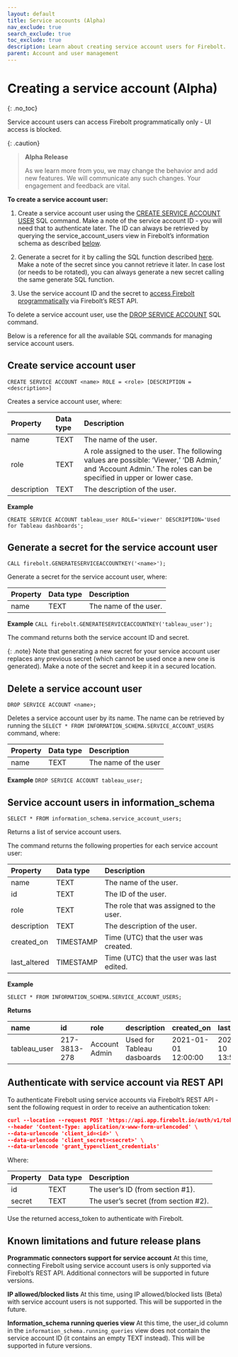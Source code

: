 ```yaml
---
layout: default
title: Service accounts (Alpha)
nav_exclude: true
search_exclude: true
toc_exclude: true
description: Learn about creating service account users for Firebolt.
parent: Account and user management
---
```


# Creating a service account (Alpha)
{: .no_toc}

Service account users can access Firebolt programmatically only - UI access is blocked. 

{: .caution}
>**Alpha Release** 
>
>As we learn more from you, we may change the behavior and add new features. We will communicate any such changes. Your engagement and feedback are vital. 

**To create a service account user:**

1. Create a service account user using the [CREATE SERVICE ACCOUNT USER](#create-service-account-user) SQL command. Make a note of the service account ID - you will need that to authenticate later. The ID can always be retrieved by querying the service_account_users view in Firebolt’s information schema as described [below](#service-account-users-in-informationschema).

2. Generate a secret for it by calling the SQL function described [here](#generate-a-secret-for-the-service-account-user). 
Make a note of the secret since you cannot retrieve it later.  In case lost (or needs to be rotated), you can always generate a new secret calling the same generate SQL function.

3. Use the service account ID and the secret to [access Firebolt programmatically](#authenticate-with-service-account-via-rest-api) via Firebolt’s REST API.

To delete a service account user, use the [DROP SERVICE ACCOUNT](#delete-a-service-account-user) SQL command.

Below is a reference for all the available SQL commands for managing service account users.

## Create service account user
`CREATE SERVICE ACCOUNT <name> ROLE = <role> [DESCRIPTION = <description>]`

Creates a service account user, where:

| Property                          | Data type | Description |
| :------------------------------   | :-------- | :---------- |
| name                              | TEXT      | The name of the user.
| role                              | TEXT      | A role assigned to the user. The following values are possible: ‘Viewer,’ ‘DB Admin,’ and ‘Account Admin.’ The roles can be specified in upper or lower case. |
| description                       | TEXT      | The description of the user. |

**Example**

`CREATE SERVICE ACCOUNT tableau_user ROLE='viewer' DESCRIPTION='Used for Tableau dashboards'; `

## Generate a secret for the service account user
`CALL firebolt.GENERATESERVICEACCOUNTKEY('<name>');`

Generate a secret for the service account user, where:

| Property                          | Data type | Description |
| :------------------------------   | :-------- | :---------- |
| name                              | TEXT      | The name of the user.


**Example**
`CALL firebolt.GENERATESERVICEACCOUNTKEY('tableau_user');`

The command returns both the service account ID and secret.

{: .note}
Note that generating a new secret for your service account user replaces any previous secret (which cannot be used once a new one is generated). Make a note of the secret and keep it in a secured location.

## Delete a service account user
`DROP SERVICE ACCOUNT <name>;`

Deletes a service account user by its name. The name can be retrieved by running the 
`SELECT * FROM INFORMATION_SCHEMA.SERVICE_ACCOUNT_USERS` command, where:

| Property                          | Data type | Description |
| :------------------------------   | :-------- | :---------- |
| name                              | TEXT      | The name of the user |


**Example**
`DROP SERVICE ACCOUNT tableau_user;`

## Service account users in information_schema
`SELECT * FROM information_schema.service_account_users;`

Returns a list of service account users. 

The command returns the following properties for each service account user:

| Property                          | Data type | Description |
| :------------------------------   | :-------- | :---------- |
| name                              | TEXT      | The name of the user. |
| id                                | TEXT      | The ID of the user. |
| role                              | TEXT      | The role that was assigned to the user. |
| description                       | TEXT      | The description of the user. |
| created_on                        | TIMESTAMP | Time (UTC) that the user was created. |
| last_altered                      | TIMESTAMP | Time (UTC) that the user was last edited. |

**Example**

`SELECT * FROM INFORMATION_SCHEMA.SERVICE_ACCOUNT_USERS; `

**Returns**

| name         | id            | role          | description                | created_on  | last_altered |
| :------------| :------------ | :------------ | :------------------------- | :---------- | :---------- |
| tableau_user | 217-3813-278  | Account Admin | Used for Tableau dasboards | 2021-01-01 12:00:00 | 2021-01-10 13:50:00 |


## Authenticate with service account via REST API
To authenticate Firebolt using service accounts via Firebolt’s REST API - sent the following request in order to receive an authentication token:

```json
curl --location --request POST 'https://api.app.firebolt.io/auth/v1/token' \
--header 'Content-Type: application/x-www-form-urlencoded' \
--data-urlencode 'client_id=<id>' \
--data-urlencode 'client_secret=<secret>' \
--data-urlencode 'grant_type=client_credentials'
```

Where:

| Property                          | Data type | Description |
| :------------------------------   | :-------- | :---------- |
| id                                | TEXT      | The user’s ID (from section #1). |
| secret                            | TEXT      | The user’s secret (from section #2). |


Use the returned access_token to authenticate with Firebolt.


## Known limitations and future release plans

**Programmatic connectors support for service account**
At this time, connecting Firebolt using service account users is only supported via Firebolt’s REST API. Additional connectors will be supported in future versions.

**IP allowed/blocked lists**
At this time, using IP allowed/blocked lists (Beta) with service account users is not supported. This will be supported in the future. 

**Information_schema running queries view**
At this time, the user_id column in the `information_schema.running_queries` view does not contain the service account ID (it contains an empty TEXT instead). This will be supported in future versions.





